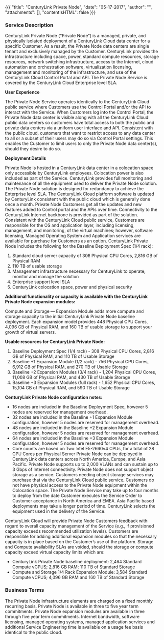 {{{ "title": "CenturyLink Private Node",
"date": "05-17-2017",
"author": "",
"attachments": [],
"contentIsHTML": false
}}}

### Service Description

CenturyLink Private Node (“Private Node”) is a managed, private, and physically isolated deployment of a CenturyLink Cloud data center for a specific Customer. As a result, the Private Node data centers are single tenant and exclusively managed by the Customer. CenturyLink provides the infrastructure including space, power, standard compute resources, storage resources, network switching infrastructure, access to the Internet, cloud automation and orchestration software, virtualization licensing, management and monitoring of the infrastructure, and use of the CenturyLink Cloud Control Portal and API. The Private Node Service is covered by the CenturyLink Cloud Enterprise level SLA.

**User Experience**

The Private Node Service operates identically to the CenturyLink Cloud public service where Customers use the Control Portal and/or the API to interact with the Service. When Customers log into the Control Portal, the Private Node data center is visible along with all the CenturyLink Cloud public data centers so customers have total access to both the public and private data centers via a uniform user interface and API. Consistent with the public cloud, customers that want to restrict access to any data center to all or a subset of their users may do so via Control Portal settings. This enables the Customer to limit users to only the Private Node data center(s), should they desire to do so.

**Deployment Details**

Private Node is hosted in a CenturyLink data center in a colocation space only accessible by CenturyLink employees. Colocation power is also included as part of the Service. CenturyLink provides full monitoring and maintenance of all the equipment used to deliver the Private Node solution. The Private Node solution is designed for redundancy to achieve the Enterprise level SLA. The CenturyLink Cloud platform software is updated by CenturyLink consistent with the public cloud which is generally done once a month. Private Node Customers get all the updates and new features added to Control portal and the APIs over time. Connectivity to the CenturyLink Internet backbone is provided as part of the solution. Consistent with the CenturyLink Cloud public service, Customers are responsible for the OS and application layer, including licensing, management, and monitoring, of the virtual machines; however, software licensing, Managed Operating System and Application services are available for purchase for Customers as an option.
CenturyLink Private Node includes the following for the Baseline Deployment Spec (1/4 rack):

1. Standard cloud server capacity of 308 Physical CPU Cores, 2,816 GB of Physical RAM
2. 110 TB of usable storage
3. Management infrastructure necessary for CenturyLink to operate, monitor and manage the solution
4. Enterprise support level SLA
5. CenturyLink colocation space, power and physical security

**Additional functionality or capacity is available with the CenturyLink Private Node expansion modules:**

Compute and Storage — Expansion Module adds more compute and storage capacity to the initial CenturyLink Private Node baseline deployment. Each expansion model provides 448 Physical CPU Cores, 4,096 GB of Physical RAM, and 160 TB of usable storage to support your growth of virtual servers.

**Usable resources for CenturyLink Private Node:**

1. Baseline Deployment Spec (1/4 rack) - 308 Physical CPU Cores, 2,816 GB of Physical RAM, and 110 TB of Usable Storage
2. Baseline +1 Expansion Module (1/2 rack) - 756 Physical CPU Cores, 6,912 GB of Physical RAM, and 270 TB of Usable Storage
3. Baseline +2 Expansion Modules (3/4 rack) - 1,204 Physical CPU Cores, 11,008 GB of Physical RAM, and 430 TB of Usable Storage
4. Baseline +3 Expansion Modules (full rack) - 1,652 Physical CPU Cores, 15,104 GB of Physical RAM, and 590 TB of Usable Storage

**CenturyLink Private Node configuration notes:**

*	16 nodes are included in the Baseline Deployment Spec, however 5 nodes are reserved for management overhead.
*	32 nodes are included in the Baseline +1 Expansion Module configuration, however 5 nodes are reserved for management overhead.
*	48 nodes are included in the Baseline +2 Expansion Module configuration, however 5 nodes are reserved for management overhead.
* 64 nodes are included in the Baseline +3 Expansion Module configuration, however 5 nodes are reserved for management overhead.
*	Core counts are based on Two Intel E5-2660v4 CPUs, for a total of 28 CPU Cores per Physical Server
Private Node can be deployed in CenturyLink data centers across North America, Europe, and Asia Pacific. Private Node supports up to 2,000 VLANs and can sustain up to 3 Gbps of Internet connectivity. Private Node does not support object storage as a service. Customers needing object storage services may purchase that via the CenturyLink Cloud public service. Customers do not have physical access to the Private Node equipment within the Colocation space. The Private Node Service may take up to four months to deploy from the date Customer executes the Service Order to Customer acceptance in North America and EMEA. Asia Pacific based deployments may take a longer period of time. CenturyLink selects the equipment used in the delivery of the Service.

CenturyLink Cloud will provide Private Node Customers feedback with regard to overall capacity management of the Service (e.g., if provisioned capacity exceeds recommended utilization levels). Customers are responsible for adding additional expansion modules so that the necessary capacity is in place based on the Customer’s use of the platform. Storage and Compute availability SLAs are voided, should the storage or compute capacity exceed virtual capacity limits which are:

*	CenturyLink Private Node baseline deployment: 2,464 Standard Compute vCPUS; 2,816 GB RAM; 110 TB of Standard Storage
*	Compute and Storage 1/4 Rack Expansion Module: 3,584 Standard Compute vCPUS; 4,096 GB RAM and 160 TB of Standard Storage

### Business Terms

The Private Node infrastructure elements are charged on a fixed monthly recurring basis. Private Node is available in three to five year term commitments. Private Node expansion modules are available in three through five year term commitments. Internet bandwidth, software licensing, managed operating systems, managed application services and additional Service Engineering time is available on a usage fee basis identical to the public cloud.
